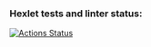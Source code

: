### Hexlet tests and linter status:
[![Actions Status](https://github.com/Evgeniy3/frontend-project-lvl3/workflows/hexlet-check/badge.svg)](https://github.com/Evgeniy3/frontend-project-lvl3/actions)
